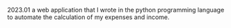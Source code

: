 2023.01
 a web application that I wrote in the python programming language to automate the calculation of my expenses and income.
